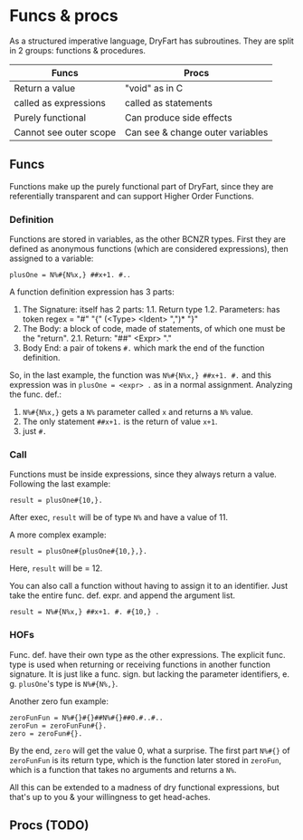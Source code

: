 # Funcs & procs

As a structured imperative language, DryFart has subroutines. They are split in
2 groups: functions & procedures.

| Funcs          | Procs |
|----------------|--------|
| Return a value | "void" as in C |
| called as expressions | called as statements |
| Purely functional | Can produce side effects |
| Cannot see outer scope | Can see & change outer variables |

## Funcs

Functions make up the purely functional part of DryFart, since they are
referentially transparent and can support Higher Order Functions.

### Definition

Functions are stored in variables, as the other BCNZR types. First they are
defined as anonymous functions (which are considered expressions), then assigned
to a variable:

```
plusOne = N%#{N%x,} ##x+1. #..
```

A function definition expression has 3 parts:
1. The Signature: itself has 2 parts:
1.1. Return type
1.2. Parameters: has token regex = "#" "{" (\<Type\> \<Ident\> ",")* "}"
2. The Body: a block of code, made of statements, of which one must be the
"return".
	2.1. Return: "##" \<Expr\> "."
3. Body End: a pair of tokens `#.` which mark the end of the function
definition.

So, in the last example, the function was `N%#{N%x,} ##x+1. #.` and this
expression was  in `plusOne = <expr> .` as in a normal assignment. Analyzing
the func. def.:
1. `N%#{N%x,}` gets a `N%` parameter called `x` and returns a `N%` value.
2. The only statement `##x+1.` is the return of value `x+1`.
3. just `#.`

### Call

Functions must be inside expressions, since they always return a value.
Following the last example:

```
result = plusOne#{10,}.
```

After exec, `result` will be of type `N%` and have a value of 11.

A more complex example:

```
result = plusOne#{plusOne#{10,},}.
```

Here, `result` will be = 12.

You can also call a function without having to assign it to an identifier.
Just take the entire func. def. expr. and append the argument list.

```
result = N%#{N%x,} ##x+1. #. #{10,} .
```

### HOFs

Func. def. have their own type as the other expressions. The explicit func.
type is used when returning or receiving functions in another function
signature. It is just like a func. sign. but lacking the parameter identifiers,
e. g. `plusOne`'s type is `N%#{N%,}`.

Another zero fun example:

```                      
zeroFunFun = N%#{}#{}##N%#{}##0.#..#..
zeroFun = zeroFunFun#{}.
zero = zeroFun#{}.
```

By the end, `zero` will get the value 0, what a surprise. The first part
`N%#{}` of `zeroFunFun` is its return type, which is the function later stored
in `zeroFun`, which is a function that takes no arguments and returns a `N%`.

All this can be extended to a madness of dry functional expressions, but that's
up to you & your willingness to get head-aches.

## Procs (TODO)

